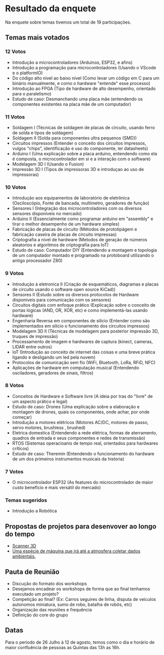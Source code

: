 # Resultado da enquete

Na enquete sobre temas tivemos um total de 19 participações.

## Temas mais votados

### 12 Votos
 - Introdução a microcontroladores (Arduinos, ESP32, e afins) 
 - Introdução a programação para microcontroladores (Usando o VScode e o platformIO)
 - Do código alto nivel ao baixo nível (Como levar um código em C para um binário manualmente, e como o hardware "entende" esse processo)
 - Introdução ao FPGA (Tipo de hardware de alto desempenho, orientado para o paralelismo) 
 - Estudo de caso: Desmanchando uma placa mãe (entendendo os componentes existentes na placa mãe de um computador)

 ### 11 Votos
 - Soldagem I (Técnicas de soldagem de placas de circuito, usando ferro de solda e tipos de soldagem)
 - Soldagem II (Solda para componentes ultra pequenos (SMD))
 - Circuitos impressos (Entender o conceito dos circuitos impressos, vulgos "chips", identificação e uso do componente, ler datasheets)
 - Arduino I (Uma explicação sobre a placa arduino, entendendo como ela é composta, o microcontrolador em si e a interação com o software)
 - Modelagem 3D I (Usando o Fusion) 
 - Impressão 3D I (Tipos de impressoras 3D e introduçao ao uso de impressoras)

 ### 10 Votos
 - Introdução aos equipamentos de laboratório de eletrônica (Osciloscópio, Fonte de bancada, multímetro, geradores de função)
 - Sensores I (Integração dos microcontroladores com os diversos sensores disponíveis no mercado)
 - Arduino II (Essencialmente como programar arduino em "assembly" e tirar o melhor desempenho de um hardware simples) 
 - Fabricação de placas de circuito (Métodos de prototipágem e fabricação caseira de placas de circuito impressas)
 - Criptografia a nivel de hardware (Metodos de geração de números aleatorios e algoritmos de criptografia para IoT)
 - Estudo de caso: Computador DIY (Entendendo a montagem e topologia de um computador montado e programado na protoboard utilizando o antigo processador Z80)

 ### 9 Votos
 - Introdução à eletronica II (Criação de esquemáticos, diagramas e placas de circuito usando o software open source KiCad))
 - Sensores II (Estudo sobre os diversos protocolos de Hardware disponiveis para comunicação com os sensores)
 - Circuitos digitais com enfoque prático (Explicação sobre o conceito de portas lógicas (AND, OR, XOR, etc) e como implementá-las usando hardware)
 - Engenharia Reversa em componentes de silicio (Entender como são implementados em silicio o funcionamento dos circuitos impressos)
 - Modelagem 3D II (Técnicas de modelagem para posterior impressão 3D, truques de impressão) 
 - Processamento de imagem e hardwares de captura (kinect, cameras, LIDAR entre outros)
 - IoT (Introdução ao conceito de internet das coisas e uma breve prática ligando e desligando um led pela nuvem)
 - Protocolos de comunicação sem fio (WiFi, Bluetooth, LoRa, RFiD, NFC)
 - Aplicações de hardware em computação musical (Entendendo osciladores, geradores de sinais, filtros)

 ### 8 Votos
 - Conceitos de Hardware e Software livre (A ideia por tras do "livre" de um aspecto prático e legal)
 - Estudo de caso: Drones (Uma explicação sobre a elaboração e montagem de drones, quais os componentes, onde achar, por onde começar)
 - Introdução a motores elétricos (Motores AC/DC, motores de passo, servo motores, brushless , brushed)
 - Eletrica domestica (Entendendo a rede elétrica, formas de aterramento, quadros de entrada e seus componentes e redes de transmissão)
 - RTOS (Sistemas operacioanis de tempo real, orientados para hardwares críticos)
 - Estudo de caso: Theremin (Entendendo o funcionamento do hardware de um dos primeiros instrumentos musicais da historia)

 ### 7 Votos 
 - O microcontrolador ESP32 (As features do microcontrolador de maior custo benefício e mais versátil do mercado)

 ### Temas sugeridos
 - Introdução a Robótica

 ## Propostas de projetos para desenvover ao longo do tempo
 - [Scanner 3D](https://www.youtube.com/watch?v=EqJRrgb1r2E)
 - [Uma espécie de máquina que irá até a atmosfera coletar dados ambientais.](https://www.youtube.com/watch?v=AOkDBxm4Myk)

 ## Pauta de Reunião
 - Discução do formato dos workshops
 - Desejamos encadear os workshops de forma que ao final tenhamos executado um projeto?
 - Competição ao final? (Ex: Carros seguires de linha, disputa de veiculos autonomos miniatura, sumo de robo, batalha de robôs, etc)
 - Organização das reuniões e frequência
 - Definição do core do grupo

 ## Datas
Para o periodo de 26 Julho à 12 de agosto, temos como o dia e horário de maior confluência de pessoas as Quintas das 13h as 16h. 

 
